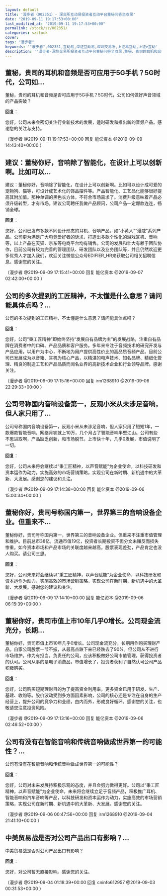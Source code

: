```yaml
---
layout: default
title: '漫步者（002351）- 深交所互动易投资者互动平台董秘问答全收录'
date: "2019-09-11 19:17:53+00:00"
last_modified_at: "2019-09-11 19:17:53+00:00"
permalink: /stock/sz/002351/
categories: szstock
cover: 
tags: "漫步者"
keywords: '"漫步者",002351,互动易,深证互动易,深圳交易所,上证易互动,上证e互动'
description: '"漫步者-深圳交易所投资者互动平台董秘问答全收录,董秘，贵司的耳机和音频是否可应用于5G手机？5G时代，公司如何做好声音领域的产品突破？"'
---
```


## 董秘，贵司的耳机和音频是否可应用于5G手机？5G时代，公司如...

董秘，贵司的耳机和音频是否可应用于5G手机？5G时代，公司如何做好声音领域的产品突破？

**回复**：

您好，公司未来会密切关注行业新技术的发展，适时研发和推出新的音频产品。感谢您的关注与支持。 

（漫步者  @2019-09-11 19:17:53+00:00 回复 能亿资本  @2019-09-09 14:43:40+00:00 ）

## 建议：董秘你好，音响除了智能化，在设计上可以创新啊。比如可以...

建议：董秘你好，音响除了智能化，在设计上可以创新啊。比如可以设计成可爱的宠物狗、猫等，可设计成艺术化的饰品摆件等。产品智能化、工艺品化能够很好提高其附加值。那种单调的黑色长方体，不符合市场需求了。消费升级意味着产品必须升级转型，才有市场。建议公司聘任我做产品顾问，公司产品一定爆款连连，畅销全球。

**回复**：

您好，公司已发布多款不同设计形态的耳机、音响产品，如“小黄人”“漫威”系列产品。公司更为满足广大电竞爱好者的诉求，打造出多款个性化的游戏耳机、音响等，以上产品在天猫、京东等电商平台均有销售。公司的发展和壮大有赖于团队协作，目前公司有较为完善的管理团队、研发团队以及业务团队等，并且仍然欢迎更多优秀人才加入我们，欢迎关注微信公众号EDIFIER_HR来获取公司相关招聘信息。感谢您的关注。 

（漫步者  @2019-09-09 17:15:41+00:00 回复 能亿资本  @2019-09-07 02:42:00+00:00 ）

## 公司的多次提到的工匠精神，不太懂是什么意思？请问能具体点吗？...

公司的多次提到的工匠精神，不太懂是什么意思？请问能具体点吗？

**回复**：

您好，公司“秉工匠精神”即始终坚持“发展自有品牌为主”的发展战略，注重自有品牌在消费者中的口碑、产品品质和客户服务。多年来专注于音频技术的研究开发与产品应用，以用户为中心，不断地为用户提供高性价比的高品质音频产品。目前公司已发展成为以音箱、耳机为核心产品，以精湛的电声技术、知名品牌、精细化管理、精良的制造工艺和产品品质而闻名业界的高新技术企业和行业领导品牌。感谢关注。 

（漫步者  @2019-09-09 17:15:16+00:00 回复 irm1268910  @2019-09-06 22:29:33+00:00 ）

## 公司号称国内音响设备第一，反观小米从未涉足音响，但人家只用了...

公司号称国内音响设备第一，反观小米从未涉足音响，但人家只用了短短1年，一款爆款智能音响，网络月销就上10万，几个月占了智能音响半壁江山。公司有些不思进取啊，产品缺乏创新，和市场脱节。上市快十年，几乎0发展，市值说明了一切。

**回复**：

您好，公司未来将会继续以“秉工匠精神，以声音赋能”为企业使命，以科技研发和资本运作为动力，实施高效的市场营销策略，实现公司在新时期、新机遇中的大革新、大发展。感谢您的建议和关注。 

（漫步者  @2019-09-09 17:14:38+00:00 回复 能亿资本  @2019-09-06 15:00:34+00:00 ）

## 董秘你好，贵司号称国内第一，世界第三的音响设备企业。但重来不...

董秘你好，贵司号称国内第一，世界第三的音响设备企业。但重来不注重市值管理和维护。目前总市38亿，流通市值19亿，投资者长期投资不但分文未赚反而损失惨重。如今资本市场和产品市场的关联度越来越高。股票表现差劲，产品肯定也没人购买。请公司三思。

**回复**：

您好，公司未来将会继续以“秉工匠精神，以声音赋能”为企业使命，以科技研发和资本运作为动力，实施高效的市场营销策略，实现公司在新时期、新机遇中的大革新、大发展。感谢您的建议和关注。 

（漫步者  @2019-09-09 17:14:10+00:00 回复 能亿资本  @2019-09-06 06:15:39+00:00 ）

## 董秘你好，贵司市值上市10年几乎0增长。公司现金流充分，长期...

董秘你好，贵司市值上市10年几乎0增长。公司现金流充分，长期用作购买理财产品。自家公司股票一节不振，从最高点跌下来已经跌去了90%。但公司从不进行市场维护。作为有担当，负责任的公司，应该积极做好公司市值管理，获得投资者的认可。公司从事的是电子消费品，市值增长了，投资者获利了自然认可公司产品积极购买。

**回复**：

您好，公司购买短期理财目的为了提高资金利用率，更多资金已用于研发、生产、基建、收购等。股价波动受到多方面因素影响，公司的核心还是专注在自身的生产经营上，提升公司的竞争力和业绩，由内而外，形成良好循环。感谢您的关注，也敬请您注意投资风险。 

（漫步者  @2019-09-09 17:13:16+00:00 回复 能亿资本  @2019-09-06 02:46:52+00:00 ）

## 公司有没有在智能音响和传统音响做成世界第一的可能性？...

公司有没有在智能音响和传统音响做成世界第一的可能性？

**回复**：

您好，公司对未来发展持积极乐观的态度，并且会努力做得更好。公司以“秉工匠精神，以声音赋能”为企业使命，未来将会继续立足于音频产品，积极推广耳机、智能音响和汽车音响等产品，以科技研发和资本运作为动力，实施高效的市场营销策略，实现公司在新时期、新机遇中的大革新、大发展。感谢您的关注。 

（漫步者  @2019-09-06 00:47:56+00:00 回复 irm1268910  @2019-09-04 21:41:10+00:00 ）

## 中美贸易战是否对公司产品出口有影响？...

中美贸易战是否对公司产品出口有影响？

**回复**：

您好，对公司暂无直接影响。感谢您的关注。 

（漫步者  @2019-09-04 01:18:39+00:00 回复 cninfo612957  @2019-09-03 00:31:53+00:00 ）

